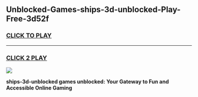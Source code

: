 
## Unblocked-Games-ships-3d-unblocked-Play-Free-3d52f
<h3>
<a href="https://premium76.site?title=ships-3d-unblocked&ref=23A">CLICK TO PLAY</a></h3>
<hr>

<h3>
<a href="https://premium76.site?title=ships-3d-unblocked&ref=23A">CLICK 2 PLAY</a>
  
</h3>

<a href="https://premium76.site?title=ships-3d-unblocked&ref=23A"><img src="https://clearcache.store/games.png"></a>


**ships-3d-unblocked games unblocked: Your Gateway to Fun and Accessible Online Gaming**
